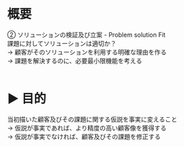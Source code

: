 # 概要

② ソリューションの検証及び立案 - Problem solution Fit <br>
課題に対してソリューションは適切か？<br>
→ 顧客がそのソリューションを利用する明確な理由を作る<br>
→ 課題を解決するのに、必要最小限機能を考える<br><br>

# ▶︎ 目的
当初描いた顧客及びその課題に関する仮説を事実に変えること<br>
→ 仮説が事実であれば、より精度の高い顧客像を獲得する<br>
→ 仮説が事実でなければ、顧客及びその課題を修正する<br>

